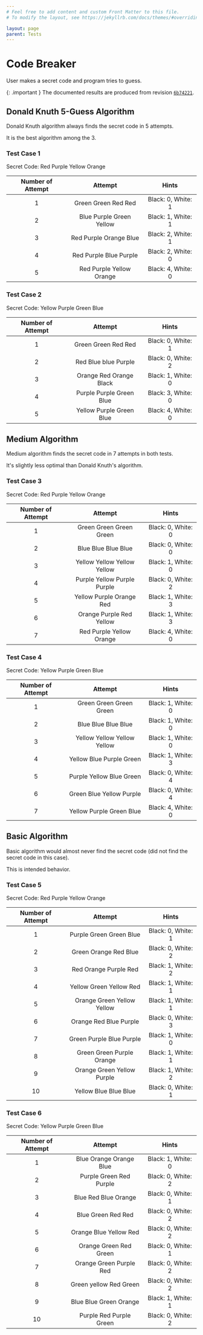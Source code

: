 ```yaml
---
# Feel free to add content and custom Front Matter to this file.
# To modify the layout, see https://jekyllrb.com/docs/themes/#overriding-theme-defaults

layout: page
parent: Tests
---
```


# Code Breaker

User makes a secret code and program tries to guess.

{: .important }
The documented results are produced from revision [`6b74221`](https://github.com/powersagitar/ics4u/tree/6b74221daadd0736fbe0d4e98eed56f35cc9199f).

## Donald Knuth 5-Guess Algorithm

Donald Knuth algorithm always finds the secret code in 5 attempts.

It is the best algorithm among the 3.

### Test Case 1

Secret Code: Red Purple Yellow Orange

| Number of Attempt |         Attempt          |       Hints        |
| :---------------: | :----------------------: | :----------------: |
|         1         |   Green Green Red Red    | Black: 0, White: 1 |
|         2         | Blue Purple Green Yellow | Black: 1, White: 1 |
|         3         |  Red Purple Orange Blue  | Black: 2, White: 1 |
|         4         |  Red Purple Blue Purple  | Black: 2, White: 0 |
|         5         | Red Purple Yellow Orange | Black: 4, White: 0 |

### Test Case 2

Secret Code: Yellow Purple Green Blue

| Number of Attempt |         Attempt          |       Hints        |
| :---------------: | :----------------------: | :----------------: |
|         1         |   Green Green Red Red    | Black: 0, White: 1 |
|         2         |   Red Blue blue Purple   | Black: 0, White: 2 |
|         3         | Orange Red Orange Black  | Black: 1, White: 0 |
|         4         | Purple Purple Green Blue | Black: 3, White: 0 |
|         5         | Yellow Purple Green Blue | Black: 4, White: 0 |

## Medium Algorithm

Medium algorithm finds the secret code in 7 attempts in both tests.

It's slightly less optimal than Donald Knuth's algorithm.

### Test Case 3

Secret Code: Red Purple Yellow Orange

| Number of Attempt |           Attempt           |       Hints        |
| :---------------: | :-------------------------: | :----------------: |
|         1         |   Green Green Green Green   | Black: 0, White: 0 |
|         2         |     Blue Blue Blue Blue     | Black: 0, White: 0 |
|         3         | Yellow Yellow Yellow Yellow | Black: 1, White: 0 |
|         4         | Purple Yellow Purple Purple | Black: 0, White: 2 |
|         5         |  Yellow Purple Orange Red   | Black: 1, White: 3 |
|         6         |  Orange Purple Red Yellow   | Black: 1, White: 3 |
|         7         |  Red Purple Yellow Orange   | Black: 4, White: 0 |

### Test Case 4

Secret Code: Yellow Purple Green Blue

| Number of Attempt |           Attempt           |       Hints        |
| :---------------: | :-------------------------: | :----------------: |
|         1         |   Green Green Green Green   | Black: 1, White: 0 |
|         2         |     Blue Blue Blue Blue     | Black: 1, White: 0 |
|         3         | Yellow Yellow Yellow Yellow | Black: 1, White: 0 |
|         4         |  Yellow Blue Purple Green   | Black: 1, White: 3 |
|         5         |  Purple Yellow Blue Green   | Black: 0, White: 4 |
|         6         |  Green Blue Yellow Purple   | Black: 0, White: 4 |
|         7         |  Yellow Purple Green Blue   | Black: 4, White: 0 |

## Basic Algorithm

Basic algorithm would almost never find the secret code (did not find the secret code in this case).

This is intended behavior.

### Test Case 5

Secret Code: Red Purple Yellow Orange

| Number of Attempt |          Attempt           |       Hints        |
| :---------------: | :------------------------: | :----------------: |
|         1         |  Purple Green Green Blue   | Black: 0, White: 1 |
|         2         |   Green Orange Red Blue    | Black: 0, White: 2 |
|         3         |   Red Orange Purple Red    | Black: 1, White: 2 |
|         4         |  Yellow Green Yellow Red   | Black: 1, White: 1 |
|         5         | Orange Green Yellow Yellow | Black: 1, White: 1 |
|         6         |   Orange Red Blue Purple   | Black: 0, White: 3 |
|         7         |  Green Purple Blue Purple  | Black: 1, White: 0 |
|         8         | Green Green Purple Orange  | Black: 1, White: 1 |
|         9         | Orange Green Yellow Purple | Black: 1, White: 2 |
|        10         |   Yellow Blue Blue Blue    | Black: 0, White: 1 |

### Test Case 6

Secret Code: Yellow Purple Green Blue

| Number of Attempt |         Attempt         |       Hints        |
| :---------------: | :---------------------: | :----------------: |
|         1         | Blue Orange Orange Blue | Black: 1, White: 0 |
|         2         | Purple Green Red Purple | Black: 0, White: 2 |
|         3         |  Blue Red Blue Orange   | Black: 0, White: 1 |
|         4         |   Blue Green Red Red    | Black: 0, White: 2 |
|         5         | Orange Blue Yellow Red  | Black: 0, White: 2 |
|         6         | Orange Green Red Green  | Black: 0, White: 1 |
|         7         | Orange Green Purple Red | Black: 0, White: 2 |
|         8         | Green yellow Red Green  | Black: 0, White: 2 |
|         9         | Blue Blue Green Orange  | Black: 1, White: 1 |
|        10         | Purple Red Purple Green | Black: 0, White: 2 |
